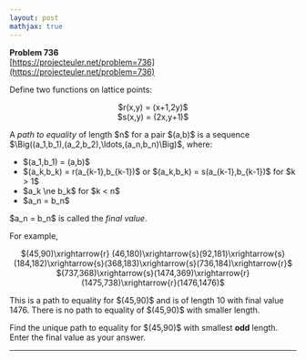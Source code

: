 ```yaml
---
layout: post
mathjax: true
---
```

**Problem 736**  
[https://projecteuler.net/problem=736](https://projecteuler.net/problem=736)

<p>Define two functions on lattice points:</p>
<center>$r(x,y) = (x+1,2y)$</center>
<center>$s(x,y) = (2x,y+1)$</center>
<p>A <i>path to equality</i> of length $n$ for a pair $(a,b)$ is a sequence $\Big((a_1,b_1),(a_2,b_2),\ldots,(a_n,b_n)\Big)$, where:</p>
<ul>
<li>$(a_1,b_1) = (a,b)$</li>
<li>$(a_k,b_k) = r(a_{k-1},b_{k-1})$ or $(a_k,b_k) = s(a_{k-1},b_{k-1})$ for $k &gt; 1$</li>
<li>$a_k \ne b_k$ for $k &lt; n$</li>
<li>$a_n = b_n$</li>
</ul>
<p>$a_n = b_n$ is called the <i>final value</i>.</p>
<p>For example,</p>
<center>$(45,90)\xrightarrow{r} (46,180)\xrightarrow{s}(92,181)\xrightarrow{s}(184,182)\xrightarrow{s}(368,183)\xrightarrow{s}(736,184)\xrightarrow{r}$</center>
<center>$(737,368)\xrightarrow{s}(1474,369)\xrightarrow{r}(1475,738)\xrightarrow{r}(1476,1476)$</center>
<p>This is a path to equality for $(45,90)$ and is of length 10 with final value 1476. There is no path to equality of $(45,90)$ with smaller length.</p>
<p>Find the unique path to equality for $(45,90)$ with smallest <b>odd</b> length. Enter the final value as your answer.</p>

---
